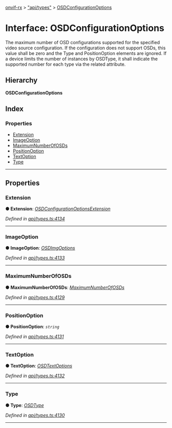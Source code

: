 [onvif-rx](../README.md) > ["api/types"](../modules/_api_types_.md) > [OSDConfigurationOptions](../interfaces/_api_types_.osdconfigurationoptions.md)

# Interface: OSDConfigurationOptions

The maximum number of OSD configurations supported for the specified video source configuration. If the configuration does not support OSDs, this value shall be zero and the Type and PositionOption elements are ignored. If a device limits the number of instances by OSDType, it shall indicate the supported number for each type via the related attribute.

## Hierarchy

**OSDConfigurationOptions**

## Index

### Properties

* [Extension](_api_types_.osdconfigurationoptions.md#extension)
* [ImageOption](_api_types_.osdconfigurationoptions.md#imageoption)
* [MaximumNumberOfOSDs](_api_types_.osdconfigurationoptions.md#maximumnumberofosds)
* [PositionOption](_api_types_.osdconfigurationoptions.md#positionoption)
* [TextOption](_api_types_.osdconfigurationoptions.md#textoption)
* [Type](_api_types_.osdconfigurationoptions.md#type)

---

## Properties

<a id="extension"></a>

###  Extension

**● Extension**: *[OSDConfigurationOptionsExtension](_api_types_.osdconfigurationoptionsextension.md)*

*Defined in [api/types.ts:4134](https://github.com/patrickmichalina/onvif-rx/blob/1596479/src/api/types.ts#L4134)*

___
<a id="imageoption"></a>

###  ImageOption

**● ImageOption**: *[OSDImgOptions](_api_types_.osdimgoptions.md)*

*Defined in [api/types.ts:4133](https://github.com/patrickmichalina/onvif-rx/blob/1596479/src/api/types.ts#L4133)*

___
<a id="maximumnumberofosds"></a>

###  MaximumNumberOfOSDs

**● MaximumNumberOfOSDs**: *[MaximumNumberOfOSDs](_api_types_.maximumnumberofosds.md)*

*Defined in [api/types.ts:4129](https://github.com/patrickmichalina/onvif-rx/blob/1596479/src/api/types.ts#L4129)*

___
<a id="positionoption"></a>

###  PositionOption

**● PositionOption**: *`string`*

*Defined in [api/types.ts:4131](https://github.com/patrickmichalina/onvif-rx/blob/1596479/src/api/types.ts#L4131)*

___
<a id="textoption"></a>

###  TextOption

**● TextOption**: *[OSDTextOptions](_api_types_.osdtextoptions.md)*

*Defined in [api/types.ts:4132](https://github.com/patrickmichalina/onvif-rx/blob/1596479/src/api/types.ts#L4132)*

___
<a id="type"></a>

###  Type

**● Type**: *[OSDType](../enums/_api_types_.osdtype.md)*

*Defined in [api/types.ts:4130](https://github.com/patrickmichalina/onvif-rx/blob/1596479/src/api/types.ts#L4130)*

___

